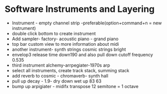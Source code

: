 # Software Instruments and Layering
- Instrument - empty channel strip -preferable(option+command+n = new instrument)
- double click bottom to create instrument
- Add sampler- factory- acoustic piano - grand piano
- top bar custom view to more information  about midi
- another instrument- synth strings cosmic strings bright
- envelop3 release time down190 and also pull down cutoff frequency 0.535
- third instrument alchemy-arrpegiater-1970s arp
- select all instruments, create track stack, summing stack
- add reverb to cosmic - chromaverb- synth hall
- pull up decay - 1.9- dry down wet up 83 63
- bump up arpigiater - midifx transpose 12 semitone = 1 octave
